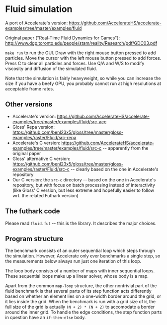 # Fluid simulation

A port of Accelerate's version:
https://github.com/AccelerateHS/accelerate-examples/tree/master/examples/fluid

Original paper ("Real-Time Fluid Dynamics for Games"):
http://www.dgp.toronto.edu/people/stam/reality/Research/pdf/GDC03.pdf

`make run` to run the GUI.  Draw with the right mouse button pressed
to add particles.  Move the cursor with the left mouse button pressed
to add forces.  Press C to clear all particles and forces.  Use Q/A
and W/S to modify viscosity and diffusion of the simulated fluid.

Note that the simulation is fairly heavyweight, so while you can
increase the size if you have a beefy GPU, you probably cannot run at
high resolutions at acceptable frame rates.

## Other versions

  + Accelerate's version:
    https://github.com/AccelerateHS/accelerate-examples/tree/master/examples/fluid/src-acc
  + Gloss' Repa version:
    https://github.com/benl23x5/gloss/tree/master/gloss-examples/raster/Fluid/src-repa
  + Accelerate's C version:
    https://github.com/AccelerateHS/accelerate-examples/tree/master/examples/fluid/src-c
    -- apparently from the original paper
  + Gloss' alternative C version:
    https://github.com/benl23x5/gloss/tree/master/gloss-examples/raster/Fluid/src-c
    -- clearly based on the one in Accelerate's repository
  + Our C version: the `src-c` directory -- based on the one in Accelerate's
    repository, but with focus on batch processing instead of interactivity
    (like Gloss' C version, but less extreme and hopefully easier to follow
    wrt. the related Futhark version)


## The futhark code

Please read `fluid.fut` -- this is the library.  It describes the
major choices.


## Program structure

The benchmark consists of an outer sequential loop which steps through the
simulation.  However, Accelerate only ever benchmarks a single step, so the
measurements below always run just one iteration of this loop.

The loop body consists of a number of maps with inner sequential loops.  These
sequential loops make up a linear solver, whose body is a map.

Apart from the common `map-loop` structure, the other nontrivial part of the
fluid benchmark is that several parts of its step function acts differently
based on whether an element lies on a one-width border around the grid, or it
lies inside the grid.  When the benchmark is run with a grid size of `N`, the full
size of the grid is actually `(N + 2) * (N + 2)` to accomodate a border around
the inner grid.  To handle the edge conditions, the step function parts in
question have an `if-then-else` body.
